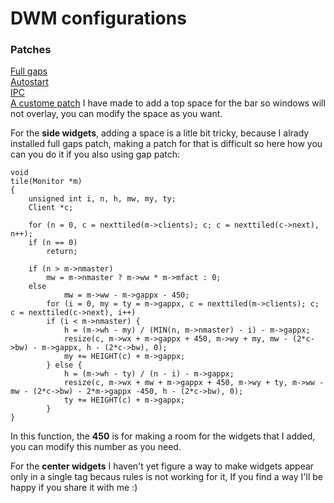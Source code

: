 # DWM configurations

### Patches
[Full gaps](https://dwm.suckless.org/patches/fullgaps/)  
[Autostart](https://dwm.suckless.org/patches/autostart/)  
[IPC](https://dwm.suckless.org/patches/ipc/)  
[A custome patch](https://github.com/Rashad-707/rhombuses/blob/main/dwm/patches/03-top-padding.diff) I have made to add a top space for the bar so windows will not overlay, you can modify the space as you want. 

For the **side widgets**, adding a space is a litle bit tricky, because I alrady installed full gaps patch, making a patch for that is difficult so here how you can you do it if you also using gap patch:
```
void
tile(Monitor *m)
{
	unsigned int i, n, h, mw, my, ty;
	Client *c;

	for (n = 0, c = nexttiled(m->clients); c; c = nexttiled(c->next), n++);
	if (n == 0)
		return;

	if (n > m->nmaster)
		mw = m->nmaster ? m->ww * m->mfact : 0;
	else
			mw = m->ww - m->gappx - 450;
		for (i = 0, my = ty = m->gappx, c = nexttiled(m->clients); c; c = nexttiled(c->next), i++)
		if (i < m->nmaster) {
			h = (m->wh - my) / (MIN(n, m->nmaster) - i) - m->gappx;
			resize(c, m->wx + m->gappx + 450, m->wy + my, mw - (2*c->bw) - m->gappx, h - (2*c->bw), 0);
			my += HEIGHT(c) + m->gappx;
		} else {
			h = (m->wh - ty) / (n - i) - m->gappx;
			resize(c, m->wx + mw + m->gappx + 450, m->wy + ty, m->ww - mw - (2*c->bw) - 2*m->gappx -450, h - (2*c->bw), 0);
			ty += HEIGHT(c) + m->gappx;
		}
}
```
In this function, the **450** is for making a room for the widgets that I added, you can modify this number as you need.

For the **center widgets** I haven't yet figure a way to make widgets appear only in a single tag becaus rules is not working for it, If you find a way I'll be happy if you share it with me :) 
